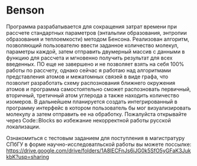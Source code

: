 # Benson

Программа разрабатывается для сокращения затрат времени при рассчете стандартных параметров (энтальпии образования, энтропии образования и теплоемкости) методом Бенсона.
Реализован алгоритм, позволяющий пользователю ввести заданное количество молекул, параметры каждой, затем отправить двумерный массив с данными в функцию для рассчета и мгновенно получить результат для всех введенных.
ПО еще не завершено и не позволяет взять на себя 100% работы по рассчету, однако сейчас я работаю над алгоритмами представления атомов и межатомных связей в виде графа, что позволит разработать схему распознования ближнего окружения атомов и программа самостоятельно сможет распозновать первичный, вторичный, третичный атом углерода а также находить количество изомеров.
В дальнейшем планируется создать интегрированный в программу интерфейс в котором пользователь бы мог визуализировать молекулу а затем отправить ее на обработку.
Пожалуйста открывайте через Code::Blocks во избежание некорректной работы русской локализации.

Ознакомиться с тестовым заданием для поступления в магистратуру СПбГУ в форме научно-исследоватльской работы вы можете поссылке:
https://drive.google.com/drive/folders/1A8lECFnJs6iJG0k5SfO5yGFaK3JukkbK?usp=sharing
